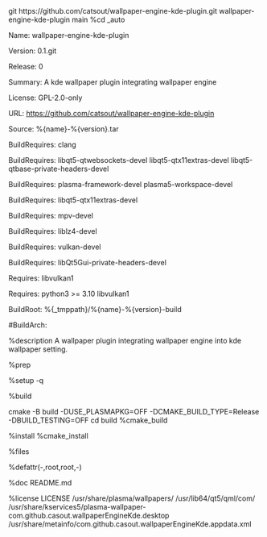 <services>
  <service name="tar_scm">
    <param name="scm">git</param>
    <param name="url">https://github.com/catsout/wallpaper-engine-kde-plugin.git</param>
    <param name="filename">wallpaper-engine-kde-plugin</param>
    <param name="revision">main</param>
    <param name="versionformat">%cd</param>
     <param name="version">_auto</param>
  </service>
  <service name="set_version" mode="buildtime"/>
</services>

Name:           wallpaper-engine-kde-plugin

Version:        0.1.git

Release:        0

Summary:        A kde wallpaper plugin integrating wallpaper engine

License:        GPL-2.0-only

URL:            https://github.com/catsout/wallpaper-engine-kde-plugin

Source:         %{name}-%{version}.tar

BuildRequires:  clang

BuildRequires:  libqt5-qtwebsockets-devel libqt5-qtx11extras-devel  libqt5-qtbase-private-headers-devel 

BuildRequires:  plasma-framework-devel plasma5-workspace-devel 

BuildRequires:  libqt5-qtx11extras-devel 

BuildRequires:  mpv-devel

BuildRequires:  liblz4-devel

BuildRequires:  vulkan-devel

BuildRequires:  libQt5Gui-private-headers-devel

Requires:       libvulkan1

Requires:       python3 >= 3.10 libvulkan1

BuildRoot:      %{_tmppath}/%{name}-%{version}-build

#BuildArch:      

%description
A wallpaper plugin integrating wallpaper engine into kde wallpaper setting.

%prep 

%setup -q

%build

cmake -B build -DUSE_PLASMAPKG=OFF -DCMAKE_BUILD_TYPE=Release -DBUILD_TESTING=OFF
cd build
%cmake_build

%install
%cmake_install

%files 

%defattr(-,root,root,-)

%doc README.md 

%license LICENSE
/usr/share/plasma/wallpapers/
/usr/lib64/qt5/qml/com/
/usr/share/kservices5/plasma-wallpaper-com.github.casout.wallpaperEngineKde.desktop
/usr/share/metainfo/com.github.casout.wallpaperEngineKde.appdata.xml
